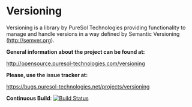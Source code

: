 Versioning
==========

Versioning is a library by PureSol Technologies providing functionality to manage and handle versions in a way defined by Semantic Versioning (http://semver.org). 

__General information about the project can be found at:__

http://opensource.puresol-technologies.com/versioning
    
__Please, use the issue tracker at:__

https://bugs.puresol-technologies.net/projects/versioning

__Continuous Build__: [![Build Status](http://ci.puresol-technologies.net/view/Diverse/job/Versioning/badge/icon)](http://ci.puresol-technologies.net/view/Diverse/job/Versioning/)
